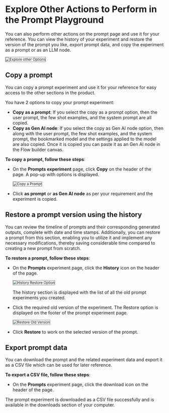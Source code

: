 # Explore Other Actions to Perform in the Prompt Playground

You can also perform other actions on the prompt page and use it for your reference. You can view the history of your experiment and restore the version of the prompt you like, export prompt data, and copy the experiment as a prompt or as an LLM node.

<img src="../images/explore-other-options.png" alt="Explore other Options" title="Explore other Options" style="border: 1px solid gray; zoom:80%;">


## **Copy a prompt**

You can copy a prompt experiment and use it for your reference for easy access to the other sections in the product.

You have 2 options to copy your prompt experiment:



* **Copy as a prompt**: If you select the copy as a prompt option, then the user prompt, the few shot examples, and the system prompt are all copied. 
* **Copy as Gen AI node**: If you select the copy as Gen AI node option, then along with the user prompt, the few shot examples, and the system prompt, the bookmarked model and the settings applied to the model are also copied. Once it is copied you can paste it as an Gen AI node in the Flow builder canvas. 

**To copy a prompt, follow these steps**:


* On the **Prompts experiment** page, click **Copy** on the header of the page. A pop-up with options is displayed.

    <img src="../images/copy-a-prompt.png" alt="Copy a Prompt" title="Copy a Prompt" style="border: 1px solid gray; zoom:80%;">


* Click **as prompt** or **as Gen AI node** as per your requirement and the experiment is copied.


## Restore a prompt version using the history

You can review the timeline of prompts and their corresponding generated outputs, complete with date and time stamps. Additionally, you can restore a prompt from this section, enabling you to utilize it and implement any necessary modifications, thereby saving considerable time compared to creating a new prompt from scratch.

**To restore a prompt, follow these steps**:

* On the **Prompts** experiment page, click the **History** icon on the header of the page.

    <img src="../images/history-restore-option.png" alt="History Restore Option" title="History Restore Option" style="border: 1px solid gray; zoom:80%;">


    The history section is displayed with the list of all the old prompt experiments you created.

* Click the required old version of the experiment. The Restore option is displayed on the footer of the prompt experiment page.

    <img src="../images/restore-old-version.png" alt="Restore Old Version" title="Restore Old Version" style="border: 1px solid gray; zoom:80%;">

* Click **Restore** to work on the selected version of the prompt.


## Export prompt data

You can download the prompt and the related experiment data and export it as a CSV file which can be used for later reference. 

**To export a CSV file, follow these steps**:

* On the **Prompts** experiment page, click the download icon on the header of the page.


The prompt experiment is downloaded as a CSV file successfully and is available in the downloads section of your computer.